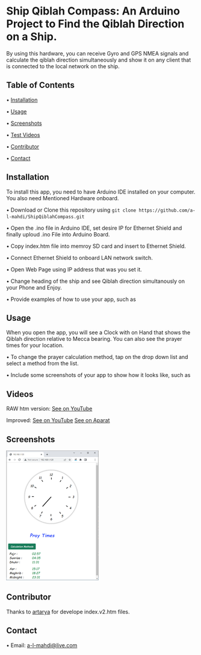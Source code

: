 # Ship Qiblah Compass: An Arduino Project to Find the Qiblah Direction on a Ship.

By using this hardware, you can receive Gyro and GPS NMEA signals and calculate the qiblah direction simultaneously and show it on any client that is connected to the local network on the ship.

## Table of Contents
•  [Installation](#installation)

•  [Usage](#usage)

•  [Screenshots](#screenshots)

•  [Test Videos](#Videos)
<!-- 
•  [License](#license) -->

•  [Contributor](#contributor)

•  [Contact](#contact)


## Installation
To install this app, you need to have Arduino IDE installed on your computer. You also need Mentioned Hardware onboard.

•  Download or Clone this repository using `git clone https://github.com/a-l-mahdi/ShipQiblahCompass.git`

•  Open the .ino file in Arduino IDE, set desire IP for Ethernet Shield and finally uploud .ino File into Arduino Board.

•  Copy index.htm file into memroy SD card and insert to Ethernet Shield.

•  Connect Ethernet Shield to onboard LAN network switch.

•  Open Web Page using IP address that was you set it.

•  Change heading of the ship and see Qiblah direction simultanously on your Phone and Enjoy.



•  Provide examples of how to use your app, such as

## Usage
When you open the app, you will see a Clock with on Hand that shows the Qiblah direction relative to Mecca bearing. You can also see the prayer times for your location.


•  To change the prayer calculation method, tap on the drop down list and select a method from the list.


•  Include some screenshots of your app to show how it looks like, such as

## Videos

RAW htm version:
[See on YouTube](https://youtu.be/QEIn0vujR9M)


Improved:
[See on YouTube](https://youtu.be/D12Pzf8zaG0)
[See on Aparat](https://aparat.com/v/12Vp5)

## Screenshots
![Screenshot 1](https://github.com/a-l-mahdi/ShipQiblahCompass/blob/main/Screenshot.png)

<!-- 
## License
This project is licensed under the MIT License - see the [LICENSE](LICENSE) file for details. -->

## Contributor

Thanks to [artarya](https://github.com/artarya) for develope index.v2.htm files.

## Contact

•  Email: a-l-mahdi@live.com

